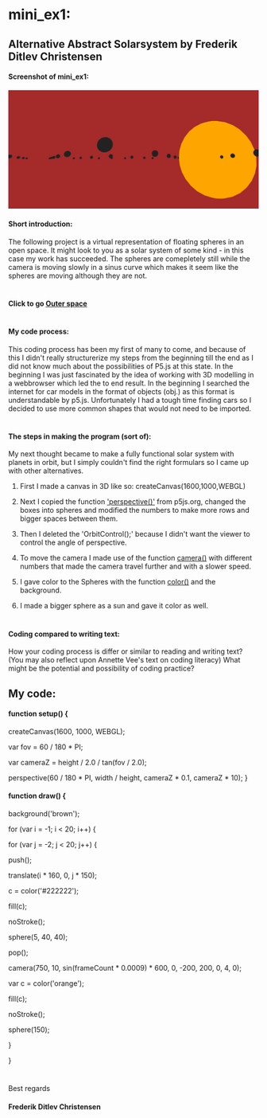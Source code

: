 # mini_ex1:
## Alternative Abstract Solarsystem by Frederik Ditlev Christensen
#### Screenshot of mini_ex1:
![alt text](mini_ex1.3.png "Alternative Abstract Solarsystem")
#### Short introduction:
The following project is a virtual representation of floating spheres in an open space. It might look to you as a solar system of some kind - in this case my work has succeeded. The spheres are comepletely still while the camera is moving slowly in a sinus curve which makes it seem like the spheres are moving although they are not.
#
#### Click to go [Outer space](http://rawgit.com/Mightydeeze/mini_ex/mini_ex_main/mini_ex1/Excercises/empty-example/index.html)
#
#### My code process:
This coding process has been my first of many to come, and because of this I didn't really structurerize my steps from the beginning till the end as I did not know much about the possibilities of P5.js at this state. In the beginning I was just fascinated by the idea of working with 3D modelling in a webbrowser which led the to end result. In the beginning I searched the internet for car models in the format of objects (obj.) as this format is understandable by p5.js. Unfortunately I had a tough time finding cars so I decided to use more common shapes that would not need to be imported. 
#
#### The steps in making the program (sort of):
My next thought became to make a fully functional solar system with planets in orbit, but I simply couldn't find the right formulars so I came up with other alternatives. 

1. First I made a canvas in 3D like so: createCanvas(1600,1000,WEBGL)

2. Next I copied the function ['perspective()'](https://p5js.org/reference/#/p5/perspective) from p5js.org, changed the boxes into spheres and modified the numbers to make more rows and bigger spaces between them. 

3. Then I deleted the 'OrbitControl();' because I didn't want the viewer to control the angle of perspective.

4. To move the camera I made use of the function [camera()](https://p5js.org/reference/#/p5/camera) with different numbers that made the camera travel further and with a slower speed. 

5. I gave color to the Spheres with the function [color()](https://p5js.org/reference/#/p5/color) and the background.

6. I made a bigger sphere as a sun and gave it color as well.
#
#### Coding compared to writing text:


How your coding process is differ or similar to reading and writing text? (You may also reflect upon Annette Vee's text on coding literacy)
What might be the potential and possibility of coding practice?

## My code:
#### function setup() {
  
  createCanvas(1600, 1000, WEBGL);
  
  var fov = 60 / 180 * PI;
  
  var cameraZ = height / 2.0 / tan(fov / 2.0);
 
  perspective(60 / 180 * PI, width / height, cameraZ * 0.1, cameraZ * 10); }
  
#### function draw() {

  background('brown');

  for (var i = -1; i < 20; i++) {
  
  for (var j = -2; j < 20; j++) {
   
  push();
   
  translate(i * 160, 0, j * 150);
   
  c = color('#222222');
   
  fill(c); 
   
  noStroke();
   
  sphere(5, 40, 40);
   
  pop();
   
  camera(750, 10, sin(frameCount * 0.0009) * 600, 0, -200, 200, 0, 4, 0);
  
  var c = color('orange'); 
  
  fill(c); 
  
  noStroke(); 
  
sphere(150);

  }
  
  }
  #
 Best regards
#### Frederik Ditlev Christensen


